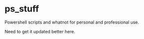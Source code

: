 ps_stuff
========

Powershell scripts and whatnot for personal and professional use.

Need to get it updated better here.
